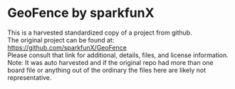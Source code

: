 
# GeoFence by sparkfunX  
This is a harvested standardized copy of a project from github.  
The original project can be found at:  
https://github.com/sparkfunX/GeoFence  
Please consult that link for additional, details, files, and license information.  
Note: It was auto harvested and if the original repo had more than one board file or anything out of the ordinary the files here are likely not representative.  
    